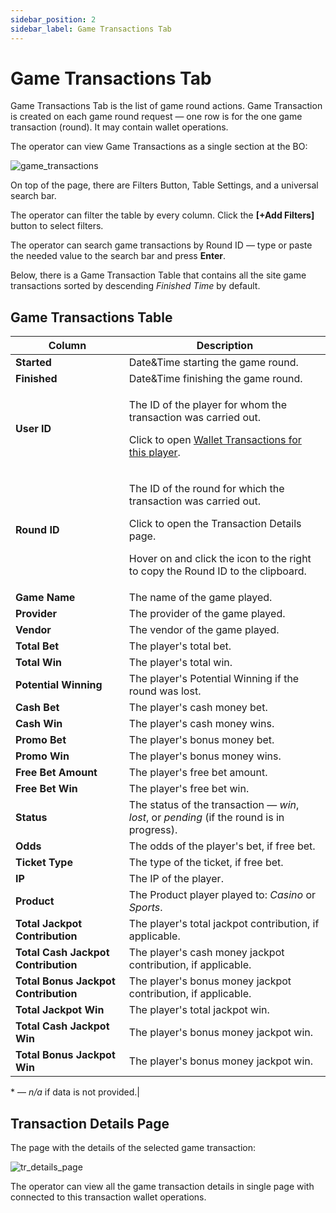 ```yaml
---
sidebar_position: 2
sidebar_label: Game Transactions Tab
---
```


# Game Transactions Tab

Game Transactions Tab is the list of game round actions. Game Transaction is created on each game round request &mdash; one row is for the one game transaction (round). It may contain wallet operations.

The operator can view Game Transactions as a single section at the BO:

![game_transactions](https://i.imgur.com/vjkK5gv.png)

On top of the page, there are Filters Button, Table Settings, and a universal search bar.

The operator can filter the table by every column. Click the **[+Add Filters]** button to select filters.

The operator can search game transactions by Round ID &mdash; type or paste the needed value to the search bar and press **Enter**.

Below, there is a Game Transaction Table that contains all the site game transactions sorted by descending *Finished Time* by default.

## Game Transactions Table

| Column | Description |
|-|-|
| **Started** | Date&Time starting the game round. |
| **Finished** | Date&Time finishing the game round. |
| **User ID** |<p>The ID of the player for whom the transaction was carried out.</p><p>Click to open [Wallet Transactions for this player](/docs/players/player-profile/profile-wallet-transactions-tab).</p>|
| **Round ID** | <p>The ID of the round for which the transaction was carried out.</p><p>Click to open the Transaction Details page.</p><p>Hover on and click the icon to the right to copy the Round ID to the clipboard.</p>|
| **Game Name** | The name of the game played. |
| **Provider** | The provider of the game played. |
| **Vendor** | The vendor of the game played. |
| **Total Bet** | The player's total bet. |
| **Total Win** | The player's total win. |
| **Potential Winning** | The player's Potential Winning if the round was lost. |
| **Cash Bet** | The player's cash money bet. |
| **Cash Win** | The player's cash money wins. |
| **Promo Bet** | The player's bonus money bet. |
| **Promo Win** | The player's bonus money wins. |
| **Free Bet Amount** | The player's free bet amount. |
| **Free Bet Win** | The player's free bet win. |
| **Status** | The status of the transaction &mdash; *win*, *lost*, or *pending* (if the round is in progress). |
| **Odds** | The odds of the player's bet, if free bet. |
| **Ticket Type** | The type of the ticket, if free bet. |
| **IP** | The IP of the player. |
| **Product** | The Product player played to: *Casino* or *Sports*. |
| **Total Jackpot Contribution** | The player's total jackpot contribution, if applicable. |
| **Total Cash Jackpot Contribution** | The player's cash money jackpot contribution, if applicable. |
| **Total Bonus Jackpot Contribution** | The player's bonus money jackpot contribution, if applicable. |
| **Total Jackpot Win** | The player's total jackpot win. |
| **Total Cash Jackpot Win** | The player's bonus money jackpot win. |
| **Total Bonus Jackpot Win** | The player's bonus money jackpot win. 

&ast; &mdash; *n/a* if data is not provided.|

## Transaction Details Page

The page with the details of the selected game transaction:

![tr_details_page](https://i.imgur.com/xkxaeWC.png)

The operator can view all the game transaction details in single page with connected to this transaction wallet operations.